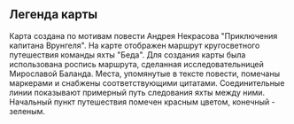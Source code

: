 ## Легенда карты

Карта создана по мотивам повести Андрея Некрасова "Приключения капитана Врунгеля". 
На карте отображен маршрут кругосветного путешествия команды яхты "Беда". 
Для создания карты была использована роспись маршрута, сделанная исследовательницей Мирославой Баланда.
Места, упомянутые в тексте повести, помечаны маркерами и снабжены соответствующими цитатами.
Соединительные линии показывают примерный путь следования яхты между ними. 
Начальный пункт путешествия помечен красным цветом, конечный - зеленым.
